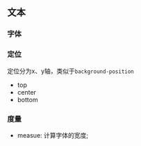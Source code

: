 ## 文本

### 字体

### 定位
定位分为x、y轴，类似于`background-position`

* top
* center
* bottom


### 度量
* measue: 计算字体的宽度;

